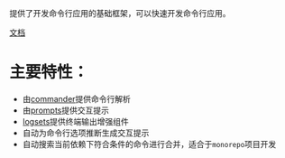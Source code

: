 
提供了开发命令行应用的基础框架，可以快速开发命令行应用。

[文档](https:/zhangfisher.github.io/flexcli/)

# 主要特性：

- 由[commander](https://github.com/tj/commander.js)提供命令行解析
- 由[prompts](https://github.com/terkelg/prompts)提供交互提示
- [logsets](https://github.com/terkelg/prompts)提供终端输出增强组件
- 自动为命令行选项推断生成交互提示
- 自动搜索当前依赖下符合条件的命令进行合并，适合于`monorepo`项目开发



